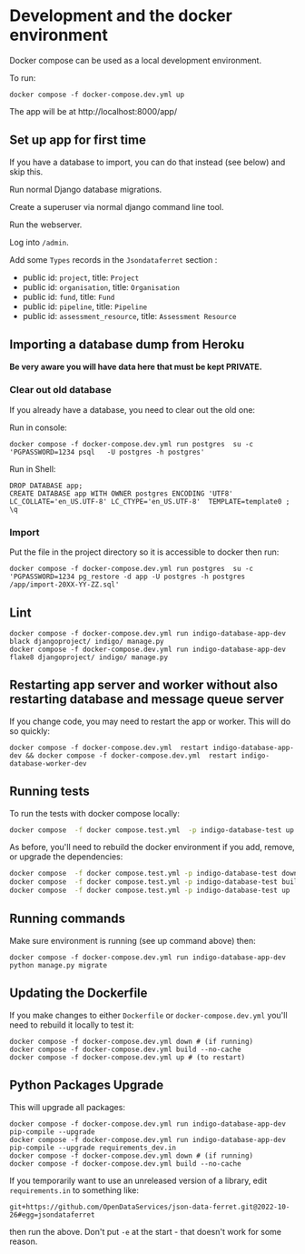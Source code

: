 # Development and the docker environment

Docker compose can be used as a local development environment.

To run:

```
docker compose -f docker-compose.dev.yml up
```

The app will be at http://localhost:8000/app/

## Set up app for first time

If you have a database to import, you can do that instead (see below) and skip this.

Run normal Django database migrations.

Create a superuser via normal django command line tool.

Run the webserver.

Log into `/admin`.

Add some `Types` records in the `Jsondataferret` section :

* public id: `project`, title: `Project`
* public id: `organisation`, title: `Organisation`
* public id: `fund`, title: `Fund`
* public id: `pipeline`, title: `Pipeline`
* public id: `assessment_resource`, title: `Assessment Resource`

## Importing a database dump from Heroku

**Be very aware you will have data here that must be kept PRIVATE.**

### Clear out old database

If you already have a database, you need to clear out the old one:

Run in console:

```
docker compose -f docker-compose.dev.yml run postgres  su -c 'PGPASSWORD=1234 psql   -U postgres -h postgres'
```

Run in Shell:

```
DROP DATABASE app;
CREATE DATABASE app WITH OWNER postgres ENCODING 'UTF8'  LC_COLLATE='en_US.UTF-8' LC_CTYPE='en_US.UTF-8'  TEMPLATE=template0 ;
\q
```

### Import

Put the file in the project directory so it is accessible to docker then run:

```
docker compose -f docker-compose.dev.yml run postgres  su -c 'PGPASSWORD=1234 pg_restore -d app -U postgres -h postgres   /app/import-20XX-YY-ZZ.sql'
```

## Lint

```
docker compose -f docker-compose.dev.yml run indigo-database-app-dev black djangoproject/ indigo/ manage.py
docker compose -f docker-compose.dev.yml run indigo-database-app-dev flake8 djangoproject/ indigo/ manage.py
```

## Restarting app server and worker without also restarting database and message queue server

If you change code, you may need to restart the app or worker. This will do so quickly:

```
docker compose -f docker-compose.dev.yml  restart indigo-database-app-dev && docker compose -f docker-compose.dev.yml  restart indigo-database-worker-dev
```

## Running tests

To run the tests with docker compose locally:

```bash
docker compose  -f docker compose.test.yml  -p indigo-database-test up
```

As before, you'll need to rebuild the docker environment if you add, remove, or upgrade the dependencies:

```bash
docker compose  -f docker compose.test.yml -p indigo-database-test down
docker compose  -f docker compose.test.yml -p indigo-database-test build --no-cache
docker compose  -f docker compose.test.yml -p indigo-database-test up
```

## Running commands

Make sure environment is running (see up command above) then:

```
docker compose -f docker-compose.dev.yml run indigo-database-app-dev python manage.py migrate
```

## Updating the Dockerfile

If you make changes to either `Dockerfile` or `docker-compose.dev.yml` you'll need to rebuild it locally to test it:

```
docker compose -f docker-compose.dev.yml down # (if running)
docker compose -f docker-compose.dev.yml build --no-cache
docker compose -f docker-compose.dev.yml up # (to restart)
```

## Python Packages Upgrade

This will upgrade all packages:

```
docker compose -f docker-compose.dev.yml run indigo-database-app-dev pip-compile --upgrade
docker compose -f docker-compose.dev.yml run indigo-database-app-dev pip-compile --upgrade requirements_dev.in
docker compose -f docker-compose.dev.yml down # (if running)
docker compose -f docker-compose.dev.yml build --no-cache
```

If you temporarily want to use an unreleased version of a library, edit `requirements.in` to something like:

```
git+https://github.com/OpenDataServices/json-data-ferret.git@2022-10-26#egg=jsondataferret
```

then run the above. Don't put `-e` at the start - that doesn't work for some reason.

